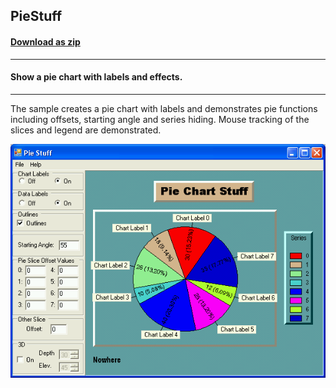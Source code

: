 ## PieStuff
#### [Download as zip](https://grapecity.github.io/DownGit/#/home?url=https://github.com/GrapeCity/ComponentOne-WinForms-Samples/tree/master/NetFramework\Charts\VB\PieStuff)
____
#### Show a pie chart with labels and effects.
____
The sample creates a pie chart with labels and demonstrates pie functions including offsets, starting angle and series hiding.
Mouse tracking of the slices and legend are demonstrated.

![screenshot](screenshot.png)
